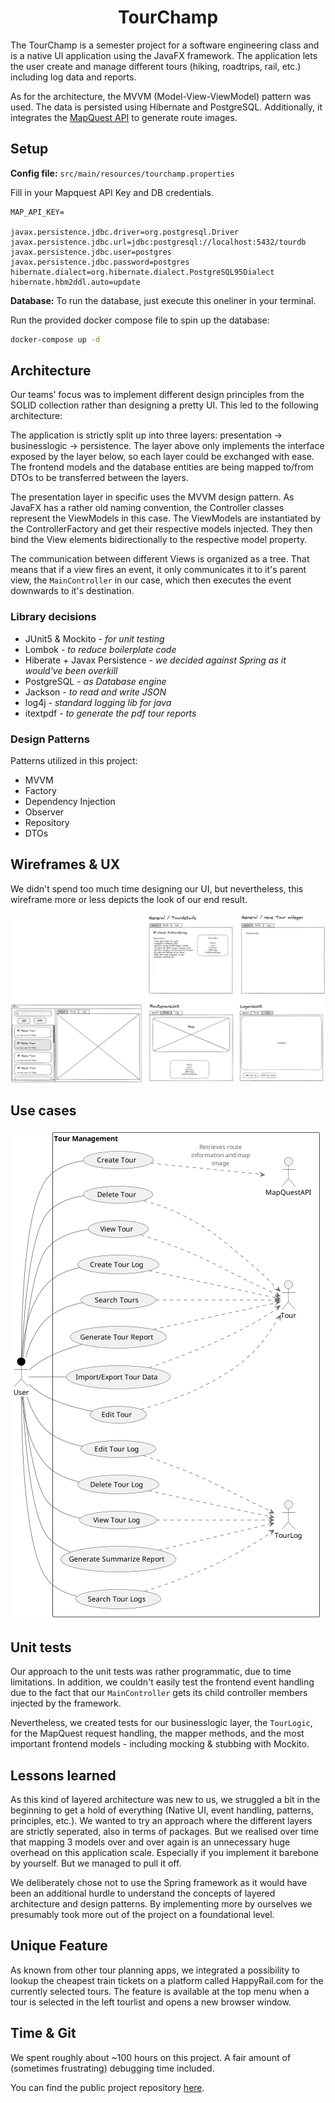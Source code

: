 <div align="center">
    <h1>TourChamp</h1>
</div>

The TourChamp is a semester project for a software engineering class and is a native UI application using the JavaFX framework.
The application lets the user create and manage different tours (hiking, roadtrips, rail, etc.) including log data and reports.

As for the architecture, the MVVM (Model-View-ViewModel) pattern was used. The data is persisted using Hibernate and PostgreSQL.
Additionally, it integrates the [MapQuest API](https://developer.mapquest.com/) to generate route images.

## Setup


**Config file:** `src/main/resources/tourchamp.properties`

Fill in your Mapquest API Key and DB credentials.

```
MAP_API_KEY=

javax.persistence.jdbc.driver=org.postgresql.Driver
javax.persistence.jdbc.url=jdbc:postgresql://localhost:5432/tourdb
javax.persistence.jdbc.user=postgres
javax.persistence.jdbc.password=postgres
hibernate.dialect=org.hibernate.dialect.PostgreSQL95Dialect
hibernate.hbm2ddl.auto=update

```

**Database:**
To run the database, just execute this oneliner in your terminal.

Run the provided docker compose file to spin up the database:
```bash
docker-compose up -d
```

## Architecture

Our teams' focus was to implement different design principles from the SOLID collection rather than designing a pretty UI. This led to the following architecture:

The application is strictly split up into three layers: presentation -> businesslogic -> persistence. The layer above only implements the interface exposed by the layer below, so each layer could be exchanged with ease. The frontend models and the database entities are being mapped to/from DTOs to be transferred between the layers.

The presentation layer in specific uses the MVVM design pattern. As JavaFX has a rather old naming convention, the Controller classes represent the ViewModels in this case. The ViewModels are instantiated by the ControllerFactory and get their respective models injected. They then bind the View elements bidirectionally to the respective model property.

The communication between different Views is organized as a tree. That means that if a view fires an event, it only communicates it to it's parent view, the `MainController` in our case, which then executes the event downwards to it's destination.

### Library decisions

- JUnit5 & Mockito - *for unit testing*
- Lombok - *to reduce boilerplate code*
- Hiberate + Javax Persistence - *we decided against Spring as it would've been overkill*
- PostgreSQL - *as Database engine*
- Jackson - *to read and write JSON*
- log4j - *standard logging lib for java*
- itextpdf - *to generate the pdf tour reports*

### Design Patterns

Patterns utilized in this project:

- MVVM
- Factory
- Dependency Injection
- Observer
- Repository
- DTOs

## Wireframes & UX

We didn't spend too much time designing our UI, but nevertheless, this wireframe more or less depicts the look of our end result.

![](docs/wireframes.png)

## Use cases

![](docs/usecases.png)

## Unit tests

Our approach to the unit tests was rather programmatic, due to time limitations. In addition, we couldn't easily test the frontend event handling due to the fact that our `MainController` gets its child controller members injected by the framework.

Nevertheless, we created tests for our businesslogic layer, the `TourLogic`, for the MapQuest request handling, the mapper methods, and the most important frontend models - including mocking & stubbing with Mockito.

## Lessons learned

As this kind of layered architecture was new to us, we struggled a bit in the beginning to get a hold of everything (Native UI, event handling, patterns, principles, etc.). We wanted to try an approach where the different layers are strictly seperated, also in terms of packages. But we realised over time that mapping 3 models over and over again is an unnecessary huge overhead on this application scale. Especially if you implement it barebone by yourself. But we managed to pull it off.

We deliberately chose not to use the Spring framework as it would have been an additional hurdle to understand the concepts of layered architecture and design patterns. By implementing more by ourselves we presumably took more out of the project on a foundational level.

## Unique Feature

As known from other tour planning apps, we integrated a possibility to lookup the cheapest train tickets on a platform called HappyRail.com for the currently selected tours.
The feature is available at the top menu when a tour is selected in the left tourlist and opens a new browser window.

## Time & Git

We spent roughly about ~100 hours on this project. A fair amount of (sometimes frustrating) debugging time included.

You can find the public project repository [here](https://github.com/Oscavian/tourchamp/).